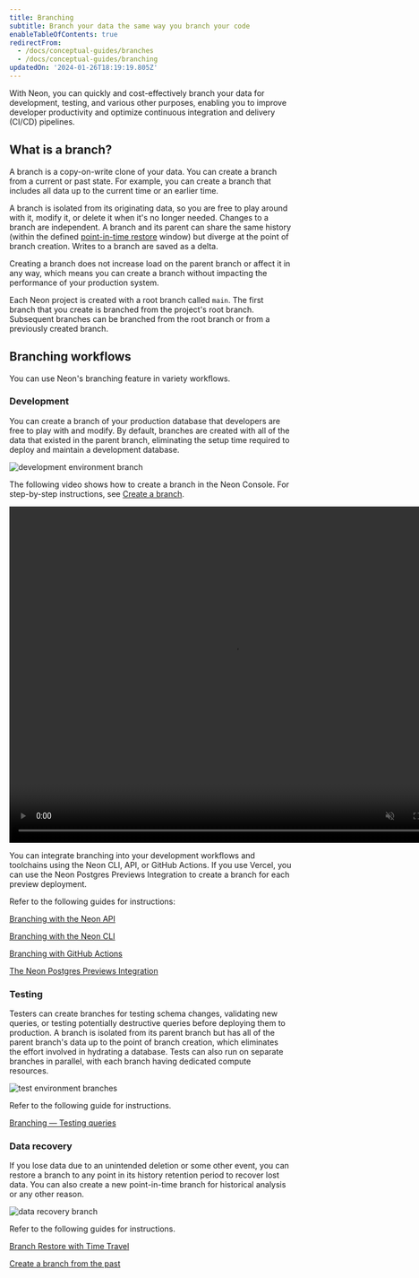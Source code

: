 ```yaml
---
title: Branching
subtitle: Branch your data the same way you branch your code
enableTableOfContents: true
redirectFrom:
  - /docs/conceptual-guides/branches
  - /docs/conceptual-guides/branching
updatedOn: '2024-01-26T18:19:19.805Z'
---
```


<a id="branches-coming-soon/"></a>

With Neon, you can quickly and cost-effectively branch your data for development, testing, and various other purposes, enabling you to improve developer productivity and optimize continuous integration and delivery (CI/CD) pipelines.

## What is a branch?

A branch is a copy-on-write clone of your data. You can create a branch from a current or past state. For example, you can create a branch that includes all data up to the current time or an earlier time.

A branch is isolated from its originating data, so you are free to play around with it, modify it, or delete it when it's no longer needed. Changes to a branch are independent. A branch and its parent can share the same history (within the defined [point-in-time restore](/docs/reference/glossary#point-in-time-restore) window) but diverge at the point of branch creation. Writes to a branch are saved as a delta.

Creating a branch does not increase load on the parent branch or affect it in any way, which means you can create a branch without impacting the performance of your production system.

Each Neon project is created with a root branch called `main`. The first branch that you create is branched from the project's root branch. Subsequent branches can be branched from the root branch or from a previously created branch.

## Branching workflows

You can use Neon's branching feature in variety workflows.

### Development

You can create a branch of your production database that developers are free to play with and modify. By default, branches are created with all of the data that existed in the parent branch, eliminating the setup time required to deploy and maintain a development database.

![development environment branch](/docs/introduction/branching_dev_env.png)

The following video shows how to create a branch in the Neon Console. For step-by-step instructions, see [Create a branch](/docs/manage/branches#create-a-branch).

<video autoPlay playsInline muted loop width="800" height="600">
  <source type="video/mp4" src="/docs/introduction/create_branch.mp4"/>
</video>

You can integrate branching into your development workflows and toolchains using the Neon CLI, API, or GitHub Actions. If you use Vercel, you can use the Neon Postgres Previews Integration to create a branch for each preview deployment.

Refer to the following guides for instructions:

<DetailIconCards>

<a href="/docs/guides/branching-neon-api" description="Learn how to instantly create and manage branches with the Neon API" icon="transactions">Branching with the Neon API</a>

<a href="/docs/guides/branching-neon-cli" description="Learn how to instantly create and manage branches with the Neon CLI" icon="cli">Branching with the Neon CLI</a>

<a href="/docs/guides/branching-github-actions" description="Automate branching with Neon's GitHub Actions for branching" icon="split-branch">Branching with GitHub Actions</a>

<a href="/docs/guides/branching-neon-api" description="Connect your Vercel project and create a branch for each preview deployment" icon="split-branch">The Neon Postgres Previews Integration</a>

</DetailIconCards>

### Testing

Testers can create branches for testing schema changes, validating new queries, or testing potentially destructive queries before deploying them to production. A branch is isolated from its parent branch but has all of the parent branch's data up to the point of branch creation, which eliminates the effort involved in hydrating a database. Tests can also run on separate branches in parallel, with each branch having dedicated compute resources.

![test environment branches](/docs/introduction/branching_test.png)

Refer to the following guide for instructions.

<DetailIconCards>

<a href="/docs/guides/branching-test-queries" description="Instantly create a branch to test queries before running them in production" icon="queries">Branching — Testing queries</a>

</DetailIconCards>

### Data recovery

If you lose data due to an unintended deletion or some other event, you can restore a branch to any point in its history retention period to recover lost data. You can also create a new point-in-time branch for historical analysis or any other reason.

![data recovery branch](/docs/introduction/branching_data_loss.png)

Refer to the following guides for instructions.

<DetailIconCards>

<a href="/docs/guides/branch-restore" description="Restore a branch to its history with Branch Restore" icon="invert">Branch Restore with Time Travel</a>

<a href="/docs/guides/branching-pitr" description="Learn how to create a branch from historical data" icon="screen">Create a branch from the past</a>

</DetailIconCards>
